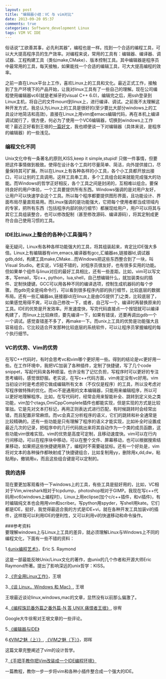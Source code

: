 ```yaml
---
layout: post
title: "编辑器小结：VC 与 vim对比"
date: 2013-09-20 05:37
comments: true
categories: Software_development Linux
tags: VIM VC IDE
---
```


俗话说“工欲善其事，必先利其器”，编程也是一样。找到一个合适的编程工具，可以大大提高程序员的生产效率。对编程来说，常用的工具有：编辑器、编译器、调试器、工程构建工具（类似make,CMake）、版本控制工具。其中编辑器是程序员中最常用的工具，每天接触，如果能找一个合适的编辑工具，可大大提高编程的效率。

<!--more-->


之前一直在Linux平台上工作，喜欢Linux上的工具和文化。最近正式工作，接触到了生产环境下的产品开始，让我对linux工具有了一些自己的理解。现在公司编程使用编辑器vc6(就是老掉牙的visual C++ 6.0)，编辑完之后，用ssh登录到Linux主机，将自己的文件mount到linux上，进行编译、调试。之前我不太理解这种开发方式，我总认为Linux上的工具是很好的(至少要比大部分windows上的工具设计地简洁和高效)，直接在Linux上用vim或emacs编辑代码，再在本机上编译调试就行了，很方便，何必为了使用一个VC6编辑器，切换到windows上工作呢？最近正好看到王垠的[一篇好文][link1]，我也顺便谈一下对编辑器（具体来说，是程序的编辑器）的一些浅见。

[link1]:  http://www.yinwang.org/blog-cn/2013/04/20/editor-ide/


### 编程文化不同
Unix文化中有一条著名的原则,KISS,keep it simple,stupid! 只做一件事情，但要把这件事情做到极致。使得在设计各个工具时尽量简单、简洁，向外提供接口，尽量保持其可扩展。所以在Linux上有各种各样的小工具，各个小工具都开放出接口，可以让别的工具调用。这样工具串工具，多个工具组合起来就能完成强大的功能。而Windows的哲学正好相反，各个工具之间是封闭的，互相难以组合。要保持良好的用户体验，一个工具要提供所有东西。Windows强调的是对用户友好，让用户可以快速学会这个工具。所以每个程序都要提供图形界面，且功能设计、界面布局尽量直观易用。而Linux强调的是功能强大，它把每个使用者都当成领域内的专家，把所有东西（包括程序内部的执行细节）都展现给用户，用户可以将其与其它工具组装整合，也可以修改配制（甚至修改源码、编译源码），将其定制成更符合自己使用习惯的工具。


### IDE比Linux上整合的各种小工具强吗？
毫无疑问，Linux有各种各样功能强大的工具，将其组装起来，肯定比IDE强大多倍。Linux上有编辑器有vim,emacs,编译器有gcc,汇编器as,链接器ld,调试器gdb,ddd，构建工具make,CMake...而Windows把这些东西整合到了一块，叫Visual Studio。老实说，VS挺不错的，对程序员很友好，也有很多实用的功能。但如果单个组件与linux对应的最好工具相比，还有一些差距。比如，vim可以写文本，写email，写c++, python，lua,shell，自己想编辑什么，就加装类似的插件、定制快捷键。GCC可以用各种不同的编译选项，控制生成机器码的每个步骤。而gdb完全是纯命令行，可以看到很多程序内部的执行细节，比较底层的数据布局。还有一些汇编器as,链接器ld(在linux上是由OS提供了)之类，比较底层了，如果感觉用得不爽，可以自己修改一下，或者，自己写一个，编译时再替换原来的工具。IDE的优势是开发效率。开发速度快，写完代码直接点一个按钮就可以编译构建了，而linux上比较麻烦，要先编译一下，如果有错误，还要再调出gdb一个一个调试。感觉查错差不多了，再make一下。而unix上工具的优势是功能强大且容易组合。它比较适合开发那种比较底层的系统软件，可以让程序员掌握编程的每个执行细节。 



### VC的优势、Vim的优势
在写C++代码时，有时会思考vc和vim哪个更好用一些。得到的结论是vc更好用一些。在工作环境中，我把VC加装了各种插件，定制了快捷键，写了几个code snippet，写起代码来各种顺溜。也许没有了记忆负担，写程序时可以更好的专注思考编码，感觉很舒服。老实说，在写c++代码方面，vim肯定没有vc好用。vim当初设计时是考虑把它做成编辑所有文本（不仅仅是程序）的工具，所以没考虑对写程序做特殊的优化。而vc不是通用的文本编辑器，只能用来编辑程序，所以可以更好地理解程序。比如，在写代码时，经常会用来智能补全、跳转到定义处之类功能，vim加个ctags,OmiCppComplete插件也都能实现，但是实现的方式是比较笨拙。它是先对文本打标记，再用正则表达式进行匹配，有时候跳转时会经常出错，而且配置非常麻烦。而vc会真正分析程序的语义，它们的跳转和补全通常是比较精确的。还有一些功能是只有理解了程序的语义才能实现，比如补全时设置成最近几次的记录，把程序中的几行代码挑出来将其自动作为一个类的成员函数，这些功能vim很难实现。vim的优势是高度可定制，且移动速度快。vim可以在行内行间移动，可以在程序块中移动，可以在整个文件、屏幕移动，也可以根据搜索结果移动，如果把这些快捷键用熟了，编程时不需要碰鼠标。还有一个好处是，vim将对文本的各种操作都映射成了快捷键组合，比如复制用yy，删除用x,dd,dw，粘贴用p，撤销用u，而且这些组合键是可以定制的。





### 我的选择
现在要更加客观看待一下windows上的工具，有些工具是挺好用的，比如，VC相对于Vim,wireshark相对于tcpdump，photoshop相对于GIMP。我现在写c++代码用vc6(windows上编程时)，Linux上用eclipse(加个c/c++插件，和vi插件)，有时编辑纯文本也会用用vim和scriber。写python用spyder，写shell用kate。它们都是IDE，挺好，我觉得最适合我的方式是IDE+vi，就在各种开发工具加装vi的插件，这样既可以利用IDE的便利性，又可以利用vi的快速移动和命令操作。










###参考资料  
要理解windows上与Linux上工具的差异，就必须理解Linux与Windows上不同的编程文化，下面有一些不错的资料：

1.[《unix编程艺术》][link10]，Eric S. Raymond
 
这是一部最能反映Unix/Linux文化的著作，由unix的几个作者和开源大师Eric Raymond所著。提出了影响深远的unix哲学：KISS。

2.[《完全用Linux工作》][link11]，王垠

3.[《谈 Linux，Windows 和 Mac》][link12], 王垠 

王垠最近谈论linux,windows,mac的文章，显然没有以前那么偏激了。

4.[《编程珠玑番外篇之番外篇-N 答 UNIX 痛恨者王垠》][link13], 徐宥

Google大牛徐宥对王垠文章的一些评论。

5.[《编辑器与IDE》][link14]

6.[《VIM之魅（上）》][link15], [《VIM之魅（下）》][link16]，郑晖

这篇文章完整阐述了vim的设计哲学。

7.[《手把手教你把Vim改装成一个IDE编程环境》][link17]

一篇教程，教你一步一步将vim和各种小插件整合成一个强大的IDE。



[link10]:http://book.douban.com/subject/1467587/
[link11]:http://www.cnbeta.com/articles/76147.htm
[link12]:http://blog.sina.com.cn/s/blog_5d90e82f0101ip7f.html
[link13]:http://blog.youxu.info/2013/03/03/unix-haters-2/
[link14]:http://www.yinwang.org/blog-cn/2013/04/20/editor-ide/

[link15]:http://www.kuqin.com/developtool/20111130/315614.html
[link16]:http://www.kuqin.com/developtool/20111213/316169.html
[link17]:http://blog.csdn.net/wooin/article/details/1858917

